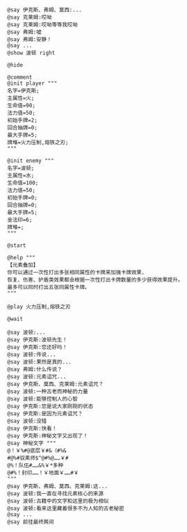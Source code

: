 ﻿```text
@say 伊克斯、弗姆、莫西:...
@say 克莱姆:哎呦
@say 克莱姆:哎呦等等我哎呦
@say 弗姆:嘘
@say 弗姆:安静！
@say ...
@show 波顿 right

@hide

@comment
@init player """
名字=伊克斯;
主属性=火;
生命值=90;
法力值=50;
初始手牌=2;
回合抽牌=0;
最大手牌=5;
牌堆=火力压制,熔铁之刃;
"""

@init enemy """
名字=波顿;
主属性=水;
生命值=100;
法力值=50;
初始手牌=0;
回合抽牌=0;
最大手牌=5;
金法印=6;
牌堆=;
"""

@start

@help """
【元素叠加】
你可以通过一次性打出多张相同属性的卡牌来加强卡牌效果，
恢复、伤害、护盾类效果都会根据一次性打出卡牌数量的多少获得效果提升。
最多可以同时打出五张同属性卡牌。
"""

@play 火力压制,熔铁之刃

@wait

@say 波顿:...
@say 伊克斯:波顿先生！
@say 伊克斯:您还好吗！
@say 波顿:传说...
@say 波顿:果然是真的...
@say 弗姆:什么传说？
@say 波顿:元素诅咒...
@say 伊克斯、莫西、克莱姆:元素诅咒？
@say 波顿:一种古老而神秘的力量
@say 波顿:能够控制人的心智
@say 伊克斯:您是说大家刚刚的状态
@say 伊克斯:是因为元素诅咒？
@say 波顿:没错
@say 伊克斯:快看！
@say 伊克斯:神秘文字又出现了！
@say 神秘文字 """
@！￥%#@底层￥#&（#%&
#@%#驭素师$^@#%@……￥#
@%！队伍#……&%￥*多种
@#%！封印……！￥地面￥……#￥
"""
@say 伊克斯、弗姆、莫西、克莱姆:这...
@say 波顿:我一直在寻找元素核心的来源
@say 波顿:古籍中的文字和这里的极为相似
@say 波顿:看来这里藏着很多不为人知的古老秘密
@say ...
@say 前往最终房间
```